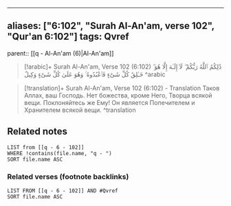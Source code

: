 
---
aliases: ["6:102", "Surah Al-An'am, verse 102", "Qur'an 6:102"]
tags: Qvref
---

parent:: [[q - Al-An'am (6)|Al-An'am]]

> [!arabic]+ Surah Al-An'am, Verse 102 (6:102)
> <span class="quran-arabic">ذَٰلِكُمُ ٱللَّهُ رَبُّكُمْ ۖ لَآ إِلَـٰهَ إِلَّا هُوَ ۖ خَـٰلِقُ كُلِّ شَىْءٍ فَٱعْبُدُوهُ ۚ وَهُوَ عَلَىٰ كُلِّ شَىْءٍ وَكِيلٌ</span>
^arabic

> [!translation]+ Surah Al-An'am, Verse 102 (6:102) - Translation
> Таков Аллах, ваш Господь. Нет божества, кроме Него, Творца всякой вещи. Поклоняйтесь же Ему! Он является Попечителем и Хранителем всякой вещи.
^translation



## Related notes
```dataview
LIST from [[q - 6 - 102]]
WHERE !contains(file.name, "q - ")
SORT file.name ASC
```

### Related verses (footnote backlinks)
```dataview
LIST FROM [[q - 6 - 102]] AND #Qvref
SORT file.name ASC
```

